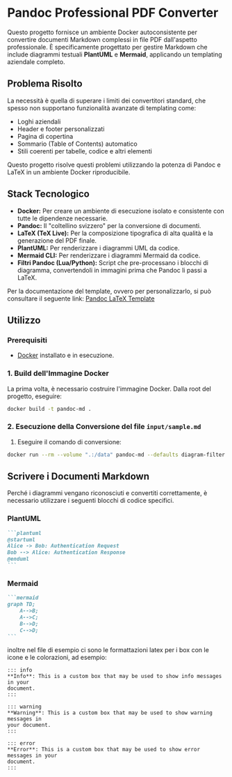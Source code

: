 # Pandoc Professional PDF Converter

Questo progetto fornisce un ambiente Docker autoconsistente per convertire documenti Markdown complessi in file PDF dall'aspetto professionale. È specificamente progettato per gestire Markdown che include diagrammi testuali **PlantUML** e **Mermaid**, applicando un templating aziendale completo.

## Problema Risolto

La necessità è quella di superare i limiti dei convertitori standard, che spesso non supportano funzionalità avanzate di templating come:
- Loghi aziendali
- Header e footer personalizzati
- Pagina di copertina
- Sommario (Table of Contents) automatico
- Stili coerenti per tabelle, codice e altri elementi

Questo progetto risolve questi problemi utilizzando la potenza di Pandoc e LaTeX in un ambiente Docker riproducibile.

## Stack Tecnologico

- **Docker:** Per creare un ambiente di esecuzione isolato e consistente con tutte le dipendenze necessarie.
- **Pandoc:** Il "coltellino svizzero" per la conversione di documenti.
- **LaTeX (TeX Live):** Per la composizione tipografica di alta qualità e la generazione del PDF finale.
- **PlantUML:** Per renderizzare i diagrammi UML da codice.
- **Mermaid CLI:** Per renderizzare i diagrammi Mermaid da codice.
- **Filtri Pandoc (Lua/Python):** Script che pre-processano i blocchi di diagramma, convertendoli in immagini prima che Pandoc li passi a LaTeX.

Per la documentazione del template, ovvero per personalizzarlo, si può consultare il seguente link: [Pandoc LaTeX Template](https://github.com/Wandmalfarbe/pandoc-latex-template)

## Utilizzo

### Prerequisiti
- [Docker](https://www.docker.com/get-started) installato e in esecuzione.

### 1. Build dell'Immagine Docker

La prima volta, è necessario costruire l'immagine Docker. Dalla root del progetto, eseguire:

```bash
docker build -t pandoc-md .
```

### 2. Esecuzione della Conversione del file `input/sample.md`

1. Eseguire il comando di conversione:

```bash
docker run --rm --volume ".:/data" pandoc-md --defaults diagram-filter --lua-filter diagram.lua /data/input/sample.md -o /data/sample.pdf --template eisvogel --listings --pdf-engine=lualatex --number-sections --filter pandoc-latex-environment
```

## Scrivere i Documenti Markdown

Perché i diagrammi vengano riconosciuti e convertiti correttamente, è necessario utilizzare i seguenti blocchi di codice specifici.

### PlantUML

````markdown
```plantuml
@startuml
Alice -> Bob: Authentication Request
Bob --> Alice: Authentication Response
@enduml
```
````

### Mermaid

````markdown
```mermaid
graph TD;
    A-->B;
    A-->C;
    B-->D;
    C-->D;
```
````

inoltre nel file di esempio ci sono le formattazioni latex per i box con le icone e le colorazioni, ad esempio:

```text
::: info
**Info**: This is a custom box that may be used to show info messages in your
document.
:::

::: warning
**Warning**: This is a custom box that may be used to show warning messages in
your document.
:::

::: error
**Error**: This is a custom box that may be used to show error messages in your
document.
:::
```
